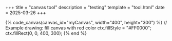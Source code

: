 +++
title = "canvas tool"
description = "testing"
template = "tool.html"
date = 2025-03-26
+++

{% code_canvas(canvas_id="myCanvas", width="400", height="300") %}
// Example drawing: fill canvas with red color
ctx.fillStyle = "#FF0000";
ctx.fillRect(0, 0, 400, 300);
{% end %}
